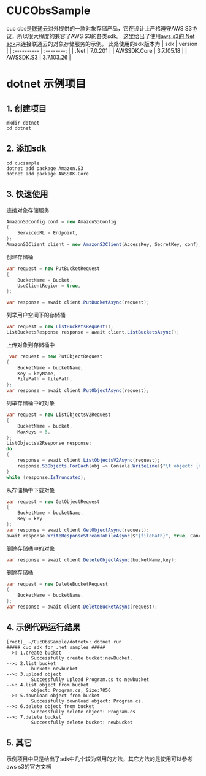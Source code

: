 # CUCObsSample
cuc obs是[联通云](https://www.cucloud.cn/product/oss.html)对外提供的一款对象存储产品，它在设计上严格遵守AWS S3协议，所以很大程度的兼容了AWS S3的各类sdk。
这里给出了使用[aws s3的.Net sdk](https://docs.aws.amazon.com/sdkfornet/v3/apidocs/items/S3/NS3.html)来连接联通云的对象存储服务的示例。
此处使用的sdk版本为
| sdk         |  version   |
| :---------- | :--------: |
| .Net        |  7.0.201   |
| AWSSDK.Core | 3.7.105.18 |
| AWSSDK.S3   | 3.7.103.26 |


# dotnet 示例项目
## 1. 创建项目
```
mkdir dotnet
cd dotnet 
```
## 2. 添加sdk
```
cd cucsample
dotnet add package Amazon.S3
dotnet add package AWSSDK.Core
```
## 3. 快速使用
连接对象存储服务
```C#
AmazonS3Config conf = new AmazonS3Config
{
    ServiceURL = Endpoint,
};
AmazonS3Client client = new AmazonS3Client(AccessKey, SecretKey, conf);
```
创建存储桶
```C# 
var request = new PutBucketRequest
{
    BucketName = Bucket,
    UseClientRegion = true,
};

var response = await client.PutBucketAsync(request);
```
列举用户空间下的存储桶
```C#
var request = new ListBucketsRequest();
ListBucketsResponse response = await client.ListBucketsAsync();
```
上传对象到存储桶中
```C#
 var request = new PutObjectRequest
{
    BucketName = bucketName,
    Key = keyName,
    FilePath = filePath,
};
var response = await client.PutObjectAsync(request);
```
列举存储桶中的对象
```C#
var request = new ListObjectsV2Request
{
    BucketName = bucket,
    MaxKeys = 5,
};
ListObjectsV2Response response;
do
{
    response = await client.ListObjectsV2Async(request);
    response.S3Objects.ForEach(obj => Console.WriteLine($"\t object: {obj.Key}, Size:{obj.Size}"));
}
while (response.IsTruncated);
```
从存储桶中下载对象
```C#
var request = new GetObjectRequest
{
    BucketName = bucketName,
    Key = key
};
var response = await client.GetObjectAsync(request);
await response.WriteResponseStreamToFileAsync($"{filePath}", true, CancellationToken.None);
```
删除存储桶中的对象
```C#
var response = await client.DeleteObjectAsync(bucketName,key);
```
删除存储桶
```C#
var request = new DeleteBucketRequest
{
    BucketName = bucketName,
};
var response = await client.DeleteBucketAsync(request);
```
## 4. 示例代码运行结果
```
[root]_ ~/CucObsSample/dotnet>: dotnet run
##### cuc sdk for .net samples #####
-->: 1.create bucket 
         Successfully create bucket:newBucket.
-->: 2.list bucket 
         bucket: newbucket
-->: 3.upload object 
         Successfully upload Program.cs to newbucket
-->: 4.list object from bucket 
         object: Program.cs, Size:7856
-->: 5.download object from bucket
         Successfully download object: Program.cs.
-->: 6.delete object from bucket 
         Successfully delete object: Program.cs
-->: 7.delete bucket 
         Successfully delete bucket: newbucket
```
## 5. 其它
示例项目中只是给出了sdk中几个较为常用的方法，其它方法的是使用可以参考aws s3的官方文档

